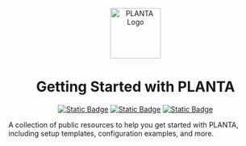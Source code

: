 <p align="center">
  <img src="https://www.planta.de/wp-content/uploads/PLANTA_Vertical_Color_Logo.png" width="100" alt="PLANTA Logo" />
</p>

<h1 align="center">Getting Started with PLANTA</h1>
<p align="center"> <a href="https://www.youtube.com/@planta_gmbh"><img alt="Static Badge" src="https://img.shields.io/badge/Tutorials-PLANTA?style=for-the-badge&color=%2300375b"></a> <a href="https://help.planta.de/"><img alt="Static Badge" src="https://img.shields.io/badge/OnlineHelp-PLANTA?style=for-the-badge&color=%2300b2f5"></a> <a href="https://www.linkedin.com/groups/13264173/"><img alt="Static Badge" src="https://img.shields.io/badge/Community-PLANTA?style=for-the-badge&color=%2375ccd1"></a></p>

A collection of public resources to help you get started with PLANTA, including setup templates, configuration examples, and more.

